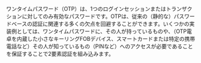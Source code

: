 
ワンタイムパスワード（OTP）は、1つのログインセッションまたはトランザクションに対してのみ有効なパスワードです。OTPは、従来の（静的な）パスワードベースの認証に関連する多くの欠点を回避することができます。いくつかの実装例としては、ワンタイムパスワードに、その人が持っているものや、（OTP電卓を内蔵した小さなキーリングFOBデバイス、スマートカードまたは特定の携帯電話など）その人が知っているもの（PINなど）へのアクセスが必要であることを保証することで2要素認証を組み込みます。
